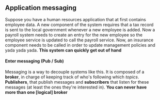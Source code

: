 ## Application messaging

Suppose you have a human resources application that at first contains employee data.
A new component of the system requires that a tax record is sent to the local government whenever a new employee is added. Now a payroll system needs to create an entry for the new employee so the employee service is updated to call the payroll service. Now, an insurance component needs to be called in order to update management policies and yada yada yada. **This system can quickly get out of hand**

#### Enter messaging (Pub / Sub)

Messaging is a way to decouple systems like this. It is composed of a **broker**, in charge of keeping track of who's following which *topics*. **Publishers**, that publish messages and **subscribers** that listen for these messages (at least the ones they're interested in). **You can never have more than one [logical] broker**
